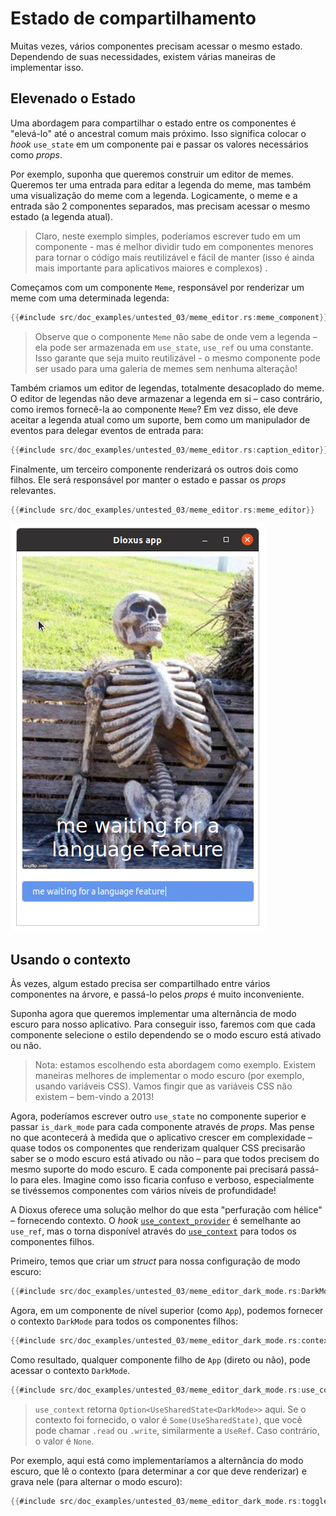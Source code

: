 # Estado de compartilhamento

Muitas vezes, vários componentes precisam acessar o mesmo estado. Dependendo de suas necessidades, existem várias maneiras de implementar isso.

## Elevenado o Estado

Uma abordagem para compartilhar o estado entre os componentes é "elevá-lo" até o ancestral comum mais próximo. Isso significa colocar o _hook_ `use_state` em um componente pai e passar os valores necessários como _props_.

Por exemplo, suponha que queremos construir um editor de memes. Queremos ter uma entrada para editar a legenda do meme, mas também uma visualização do meme com a legenda. Logicamente, o meme e a entrada são 2 componentes separados, mas precisam acessar o mesmo estado (a legenda atual).

> Claro, neste exemplo simples, poderíamos escrever tudo em um componente - mas é melhor dividir tudo em componentes menores para tornar o código mais reutilizável e fácil de manter (isso é ainda mais importante para aplicativos maiores e complexos) .

Começamos com um componente `Meme`, responsável por renderizar um meme com uma determinada legenda:

```rust
{{#include src/doc_examples/untested_03/meme_editor.rs:meme_component}}
```

> Observe que o componente `Meme` não sabe de onde vem a legenda – ela pode ser armazenada em `use_state`, `use_ref` ou uma constante. Isso garante que seja muito reutilizável - o mesmo componente pode ser usado para uma galeria de memes sem nenhuma alteração!

Também criamos um editor de legendas, totalmente desacoplado do meme. O editor de legendas não deve armazenar a legenda em si – caso contrário, como iremos fornecê-la ao componente `Meme`? Em vez disso, ele deve aceitar a legenda atual como um suporte, bem como um manipulador de eventos para delegar eventos de entrada para:

```rust
{{#include src/doc_examples/untested_03/meme_editor.rs:caption_editor}}
```

Finalmente, um terceiro componente renderizará os outros dois como filhos. Ele será responsável por manter o estado e passar os _props_ relevantes.

```rust
{{#include src/doc_examples/untested_03/meme_editor.rs:meme_editor}}
```

![Captura de tela do editor de memes: Um velho esqueleto de plástico sentado em um banco de parque. Legenda: "eu esperando por um recurso de idioma"](/assets/static/images03/meme_editor_screenshot.png)

## Usando o contexto

Às vezes, algum estado precisa ser compartilhado entre vários componentes na árvore, e passá-lo pelos _props_ é muito inconveniente.

Suponha agora que queremos implementar uma alternância de modo escuro para nosso aplicativo. Para conseguir isso, faremos com que cada componente selecione o estilo dependendo se o modo escuro está ativado ou não.

> Nota: estamos escolhendo esta abordagem como exemplo. Existem maneiras melhores de implementar o modo escuro (por exemplo, usando variáveis ​​CSS). Vamos fingir que as variáveis ​​CSS não existem – bem-vindo a 2013!

Agora, poderíamos escrever outro `use_state` no componente superior e passar `is_dark_mode` para cada componente através de _props_. Mas pense no que acontecerá à medida que o aplicativo crescer em complexidade – quase todos os componentes que renderizam qualquer CSS precisarão saber se o modo escuro está ativado ou não – para que todos precisem do mesmo suporte do modo escuro. E cada componente pai precisará passá-lo para eles. Imagine como isso ficaria confuso e verboso, especialmente se tivéssemos componentes com vários níveis de profundidade!

A Dioxus oferece uma solução melhor do que esta "perfuração com hélice" – fornecendo contexto. O _hook_ [`use_context_provider`](https://docs.rs/dioxus-hooks/latest/dioxus_hooks/fn.use_context_provider.html) é semelhante ao `use_ref`, mas o torna disponível através do [`use_context`](https://docs.rs/dioxus-hooks/latest/dioxus_hooks/fn.use_context.html) para todos os componentes filhos.

Primeiro, temos que criar um _struct_ para nossa configuração de modo escuro:

```rust
{{#include src/doc_examples/untested_03/meme_editor_dark_mode.rs:DarkMode_struct}}
```

Agora, em um componente de nível superior (como `App`), podemos fornecer o contexto `DarkMode` para todos os componentes filhos:

```rust
{{#include src/doc_examples/untested_03/meme_editor_dark_mode.rs:context_provider}}
```

Como resultado, qualquer componente filho de `App` (direto ou não), pode acessar o contexto `DarkMode`.

```rust
{{#include src/doc_examples/untested_03/meme_editor_dark_mode.rs:use_context}}
```

> `use_context` retorna `Option<UseSharedState<DarkMode>>` aqui. Se o contexto foi fornecido, o valor é `Some(UseSharedState)`, que você pode chamar `.read` ou `.write`, similarmente a `UseRef`. Caso contrário, o valor é `None`.

Por exemplo, aqui está como implementaríamos a alternância do modo escuro, que lê o contexto (para determinar a cor que deve renderizar) e grava nele (para alternar o modo escuro):

```rust
{{#include src/doc_examples/untested_03/meme_editor_dark_mode.rs:toggle}}
```
